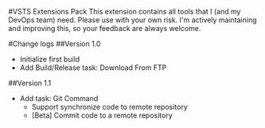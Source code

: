 #VSTS Extensions Pack
This extension contains all tools that I (and my DevOps team) need.
Please use with your own risk.
I'm actively maintaining and improving this, so your feedback are always welcome.

#Change logs
##Version 1.0
- Initialize first build
- Add Build/Release task: Download From FTP 

##Version 1.1
- Add task: Git Command
    + Support synchronize code to remote repository
    + [Beta] Commit code to a remote repository
